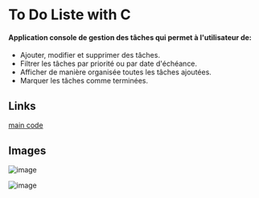 # To Do Liste with C


#### Application console de gestion des tâches qui permet à l'utilisateur de: 

* Ajouter, modifier et supprimer des tâches.
* Filtrer les tâches par priorité ou par date d'échéance.
* Afficher de manière organisée toutes les tâches ajoutées.
* Marquer les tâches comme terminées.

## Links

[main code](https://github.com/yas0se/todo/blob/main/main.c)


## Images

![image](https://github.com/yas0se/todo/assets/128167310/9ab0464a-557f-44bd-aad1-1ec370df9fb9 "Menu")

![image](https://github.com/yas0se/todo/assets/128167310/141e689c-f4ab-4373-8714-da2b99139ce2 "liste de taches")

